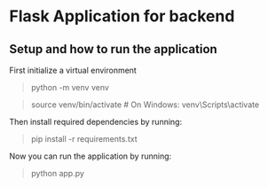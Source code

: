 # Flask Application for backend
## Setup and how to run the application
First initialize a virtual environment
> python -m venv venv

> source venv/bin/activate  # On Windows: venv\Scripts\activate

Then install required dependencies by running:
> pip install -r requirements.txt

Now you can run the application by running:
> python app.py